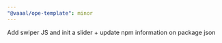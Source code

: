 ```yaml
---
"@vaaal/ope-template": minor
---
```


Add swiper JS and init a slider + update npm information on package json
